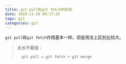 ```yaml
---
title: git pull和git fetch的区别
date: 2019-11-28 00:17:25
tags: git
categories: git
---
```


`git pull`和`git fetch`作用基本一样，但是用法上区别比较大。
<!-- more -->

> 太长不看版：
>
>       git pull = git fetch + git merge